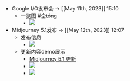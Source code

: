 - Google I/O发布会 -> [[May 11th, 2023]] 15:10
    - 一览图 #仝tóng
        - ![](https://firebasestorage.googleapis.com/v0/b/firescript-577a2.appspot.com/o/imgs%2Fapp%2FInsightSphere%2FysfvNlzgxq.png?alt=media&token=61de5c68-86a9-4e1c-9965-723236e1d802)
- Midjourney 5.1发布 -> [[May 12th, 2023]] 12:07
    - 发布信息
        - ![](https://firebasestorage.googleapis.com/v0/b/firescript-577a2.appspot.com/o/imgs%2Fapp%2FInsightSphere%2F6VFpSQfsr0.png?alt=media&token=6374671e-2152-4a4b-8b9d-943e8b716a39)
    - 更新内容demo展示
        - [Midjourney 5.1 更新](https://mp.weixin.qq.com/s/wxX-R6VAL3W8zEF74gVGBg)
        - ![](https://firebasestorage.googleapis.com/v0/b/firescript-577a2.appspot.com/o/imgs%2Fapp%2FInsightSphere%2FZDaDojiGev.png?alt=media&token=078ac84c-a479-413c-b6b0-ca692cc6af19)
        - ![](https://firebasestorage.googleapis.com/v0/b/firescript-577a2.appspot.com/o/imgs%2Fapp%2FInsightSphere%2FxaPdsTQXPc.png?alt=media&token=6e40a336-c872-49de-b2f1-d940009603a6)
